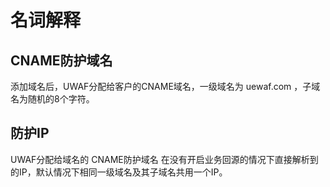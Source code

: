 # 名词解释

## CNAME防护域名 

添加域名后，UWAF分配给客户的CNAME域名，一级域名为 uewaf.com ，子域名为随机的8个字符。


## 防护IP

UWAF分配给域名的 CNAME防护域名 在没有开启业务回源的情况下直接解析到的IP，默认情况下相同一级域名及其子域名共用一个IP。
